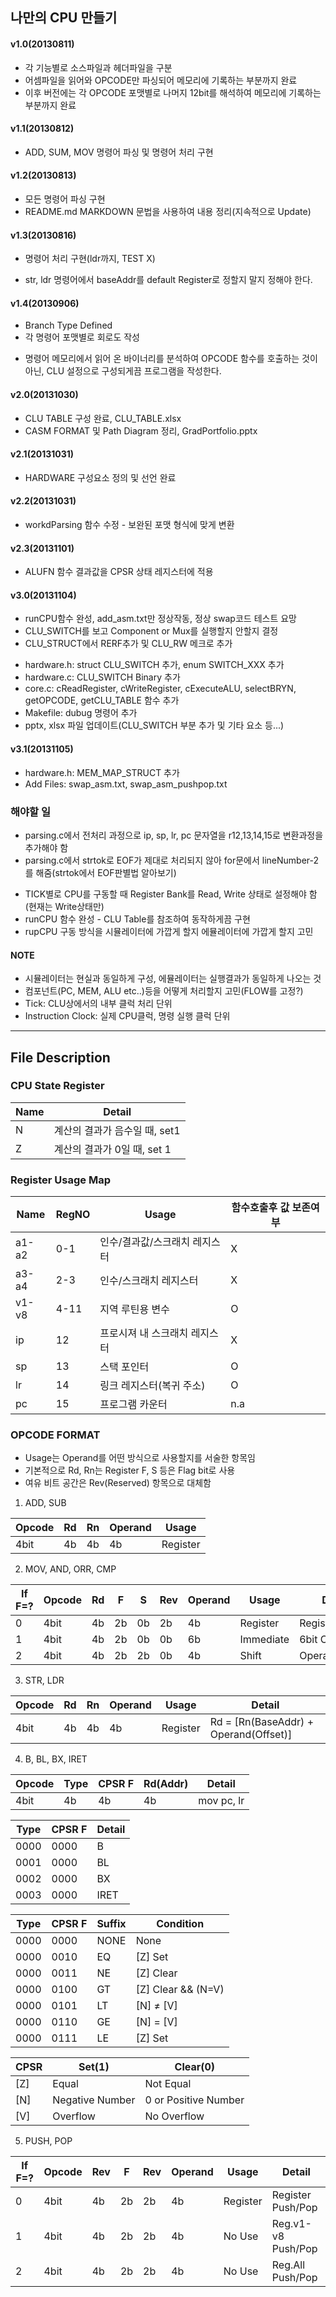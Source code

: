 ## 나만의 CPU 만들기 ##

#### v1.0(20130811) ####
- 각 기능별로 소스파일과 헤더파일을 구분
- 어셈파일을 읽어와 OPCODE만 파싱되어 메모리에 기록하는 부분까지 완료
- 이후 버전에는 각 OPCODE 포맷별로 나머지 12bit를 해석하여 메모리에 기록하는 부분까지 완료

#### v1.1(20130812) ####
- ADD, SUM, MOV 명령어 파싱 및 명령어 처리 구현 

#### v1.2(20130813) ####
- 모든 명령어 파싱 구현
- README.md MARKDOWN 문법을 사용하여 내용 정리(지속적으로 Update)

#### v1.3(20130816) ####
- 명령어 처리 구현(ldr까지, TEST X)
+ str, ldr 명령어에서 baseAddr를 default Register로 정할지 말지 정해야 한다.

#### v1.4(20130906) ####
- Branch Type Defined
- 각 명령어 포맷별로 회로도 작성
+ 명령어 메모리에서 읽어 온 바이너리를 분석하여 OPCODE 함수를 호출하는 것이 아닌, CLU 설정으로 구성되게끔 프로그램을 작성한다.

#### v2.0(20131030) ####
- CLU TABLE 구성 완료, CLU_TABLE.xlsx
- CASM FORMAT 및 Path Diagram 정리, GradPortfolio.pptx

#### v2.1(20131031) ####
- HARDWARE 구성요소 정의 및 선언 완료

#### v2.2(20131031) ####
- workdParsing 함수 수정 - 보완된 포맷 형식에 맞게 변환

#### v2.3(20131101) ####
- ALUFN 함수 결과값을 CPSR 상태 레지스터에 적용

#### v3.0(20131104) ####
+ runCPU함수 완성, add_asm.txt만 정상작동, 정상 swap코드 테스트 요망
+ CLU_SWITCH를 보고 Component or Mux를 실행할지 안할지 결정
+ CLU_STRUCT에서 RERF추가 및 CLU_RW 메크로 추가
- hardware.h: struct CLU_SWITCH 추가, enum SWITCH_XXX 추가
- hardware.c: CLU_SWITCH Binary 추가
- core.c: cReadRegister, cWriteRegister, cExecuteALU, selectBRYN, getOPCODE, getCLU_TABLE 함수 추가
- Makefile: dubug 명령어 추가
- pptx, xlsx 파일 업데이트(CLU_SWITCH 부분 추가 및 기타 요소 등...)

#### v3.1(20131105) ####
- hardware.h: MEM_MAP_STRUCT 추가
- Add Files: swap_asm.txt, swap_asm_pushpop.txt

### 해야할 일 ###
+ parsing.c에서 전처리 과정으로 ip, sp, lr, pc 문자열을 r12,13,14,15로 변환과정을 추가해야 함
+ parsing.c에서 strtok로 EOF가 제대로 처리되지 않아 for문에서 lineNumber-2를 해줌(strtok에서 EOF판별법 알아보기)
- TICK별로 CPU를 구동할 때 Register Bank를 Read, Write 상태로 설정해야 함(현재는 Write상태만)
- runCPU 함수 완성 - CLU Table를 참조하여 동작하게끔 구현
- rupCPU 구동 방식을 시뮬레이터에 가깝게 할지 에뮬레이터에 가깝게 할지 고민

#### NOTE ####
- 시뮬레이터는 현실과 동일하게 구성, 에뮬레이터는 실행결과가 동일하게 나오는 것
- 컴포넌트(PC, MEM, ALU etc..)등을 어떻게 처리할지 고민(FLOW를 고정?)
- Tick: CLU상에서의 내부 클럭 처리 단위
- Instruction Clock: 실제 CPU클럭, 명령 실행 클럭 단위

-------------------------------------------------------------------------------------------

## File Description ##

### CPU State Register ###

  Name    | Detail  
  ------- | -------
  N       | 계산의 결과가 음수일 때, set1
  Z       | 계산의 결과가 0일 때, set 1 


### Register Usage Map ###

  Name    | RegNO   | Usage                              | 함수호출후 값 보존여부
  ------- | ------- | -------                            | -------
  a1-a2   | 0-1     | 인수/결과값/스크래치 레지스터      | X
  a3-a4   | 2-3     | 인수/스크래치 레지스터             | X 
  v1-v8   | 4-11    | 지역 루틴용 변수                   | O
  ip      | 12      | 프로시져 내 스크래치 레지스터      | X
  sp      | 13      | 스택 포인터                        | O
  lr      | 14      | 링크 레지스터(복귀 주소)           | O
  pc      | 15      | 프로그램 카운터                    | n.a
  

### OPCODE FORMAT ###
- Usage는 Operand를 어떤 방식으로 사용할지를 서술한 항목임
- 기본적으로 Rd, Rn는 Register F, S 등은 Flag bit로 사용
- 여유 비트 공간은 Rev(Reserved) 항목으로 대체함

1. ADD, SUB

  Opcode  | Rd      | Rn      | Operand | Usage
  ------- | ------- | ------- | ------- | -------
  4bit    | 4b      | 4b      | 4b      | Register

2. MOV, AND, ORR, CMP

  If F=?  | Opcode  | Rd      | F       | S       | Rev     | Operand | Usage     | Detail
  ------- | ------- | ------- | ------- | ------- | ------- | ------- | -------   | -------
  0       | 4bit    | 4b      | 2b      | 0b      | 2b      | 4b      | Register  | Register Index
  1       | 4bit    | 4b      | 2b      | 0b      | 0b      | 6b      | Immediate | 6bit Constant
  2       | 4bit    | 4b      | 2b      | 2b      | 0b      | 4b      | Shift     | Operand<<4*S

3. STR, LDR

  Opcode  | Rd      | Rn      | Operand | Usage    | Detail
  ------- | ------- | ------- | ------- | -------  | -------
  4bit    | 4b      | 4b      | 4b      | Register | Rd = [Rn(BaseAddr) + Operand(Offset)]
  
4. B, BL, BX, IRET

  Opcode   | Type     | CPSR F   | Rd(Addr) | Detail    
  -------  | -------  | -------  | -------  | ------
  4bit     | 4b       | 4b       | 4b       | mov pc, lr

  Type    | CPSR F  | Detail    
  ------- | ------- | ------- 
	0000    | 0000    | B
	0001    | 0000    | BL
	0002    | 0000    | BX
	0003    | 0000    | IRET

  Type    | CPSR F  | Suffix  | Condition
  ------- | ------- | ------- | -------
	0000    | 0000    | NONE    | None
	0000    | 0010    | EQ      | [Z] Set
	0000    | 0011    | NE      | [Z] Clear
	0000    | 0100    | GT      | [Z] Clear && (N=V)
	0000    | 0101    | LT      | [N] ≠ [V]
	0000    | 0110    | GE      | [N] = [V]
	0000    | 0111    | LE      | [Z] Set || ([N]≠[V])

  CPSR    | Set(1)          | Clear(0)    
  ------- | -------         | ------- 
	[Z]     | Equal           | Not Equal
	[N]     | Negative Number | 0 or Positive Number
	[V]     | Overflow        | No Overflow


5. PUSH, POP

  If F=?  | Opcode  | Rev     | F       | Rev     | Operand | Usage    | Detail
  ------- | ------- | ------- | ------- | ------- | ------- | -------  | -------  
  0       | 4bit    | 4b      | 2b      | 2b      | 4b      | Register | Register  Push/Pop
  1       | 4bit    | 4b      | 2b      | 2b      | 4b      | No Use   | Reg.v1-v8 Push/Pop
  2       | 4bit    | 4b      | 2b      | 2b      | 4b      | No Use   | Reg.All   Push/Pop

